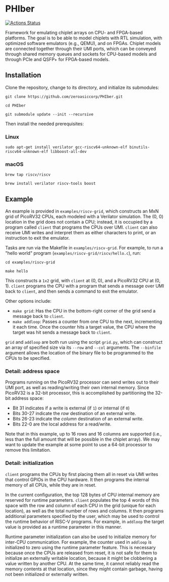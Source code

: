 # PHIber

[![Actions Status](https://github.com/zeroasiccorp/PHIber/actions/workflows/regression.yml/badge.svg)](https://github.com/zeroasiccorp/PHIber/actions)

Framework for emulating chiplet arrays on CPU- and FPGA-based platforms.  The goal is to be able to model chiplets with RTL simulation, with optimized software emulators (e.g., QEMU), and on FPGAs.  Chiplet models are connected together through their UMI ports, which can be conveyed through shared memory queues and sockets for CPU-based models and through PCIe and QSFP+ for FPGA-based models.

## Installation

Clone the repository, change to its directory, and initialize its submodules:

```shell
git clone https://github.com/zeroasiccorp/PHIber.git
```

```shell
cd PHIber
```

```shell
git submodule update --init --recursive
```

Then install the needed prerequisites:

### Linux

```shell
sudo apt-get install verilator gcc-riscv64-unknown-elf binutils-riscv64-unknown-elf libboost-all-dev
```

### macOS

```shell
brew tap riscv/riscv
```

```shell
brew install verilator riscv-tools boost
```

## Example

An example is provided in `examples/riscv-grid`, which constructs an MxN grid of PicoRV32 CPUs, each modeled with a Verilator simulation.  The (0, 0) location in the grid does not contain a CPU; instead, it is occupied by a program called `client` that programs the CPUs over UMI.  `client` can also receive UMI writes and interpret them as either characters to print, or an instruction to exit the emulator.

Tasks are run via the Makefile in `examples/riscv-grid`.  For example, to run a "hello world" program (`examples/riscv-grid/riscv/hello.c`), run:

```shell
cd examples/riscv-grid
```

```shell
make hello
```

This constructs a `1x2` grid, with `client` at (0, 0), and a PicoRV32 CPU at (0, 1).  `client` programs the CPU with a program that sends a message over UMI back to `client`, and then sends a command to exit the emulator.

Other options include:
* `make grid`: Has the CPU in the bottom-right corner of the grid send a message back to `client`.
* `make addloop`: Passes a counter from one CPU to the next, incrementing it each time.  Once the counter hits a target value, the CPU where the target was hit sends a message back to `client`.

`grid` and `addloop` are both run using the script `grid.py`, which can construct an array of specified size via its `--row` and `--col` arguments.  The `--binfile` argument allows the location of the binary file to be programmed to the CPUs to be specified.

### Detail: address space

Programs running on the PicoRV32 processor can send writes out to their UMI port, as well as reading/writing their own internal memory.  Since PicoRV32 is a 32-bit processor, this is accomplished by partitioning the 32-bit address space:
* Bit 31 indicates if a write is external (if `1`) or internal (if `0`)
* Bits 30-27 indicate the *row* destination of an external write.
* Bits 26-23 indicate the *column* destination of an external write.
* Bits 22-0 are the local address for a read/write.

Note that in this example, up to 16 rows and 16 columns are supported (i.e., less than the full amount that will be possible in the chiplet array).  We may want to update the example at some point to use a 64-bit processor to remove this limitation.

### Detail: initialization

`client` programs the CPUs by first placing them all in reset via UMI writes that control GPIOs in the CPU hardware.  It then programs the internal memory of all CPUs, while they are in reset.

In the current configuration, the top 128 bytes of CPU internal memory are reserved for runtime parameters.  `client` populates the top 4 words of this space with the row and column of each CPU in the grid (unique for each location), as well as the total number of rows and columns.  It then programs additional parameters specified by the user, which may be used to control the runtime behavior of RISC-V programs.  For example, in `addloop` the target value is provided as a runtime parameter in this manner.

Runtime parameter initialization can also be used to initialize memory for inter-CPU communication.  For example, the counter used in `addloop` is initialized to zero using the runtime parameter feature.  This is necessary because once the CPUs are released from reset, it is not safe for them to initialize an externally writable location, because it might be clobbering a value written by another CPU.  At the same time, it cannot reliably read the memory contents at that location, since they might contain garbage, having not been initialized or externally written.